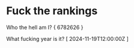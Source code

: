 # Fuck the rankings

Who the hell am I?
{ 6782626 }

What fucking year is it?
[ 2024-11-19T12:00:00Z ]
